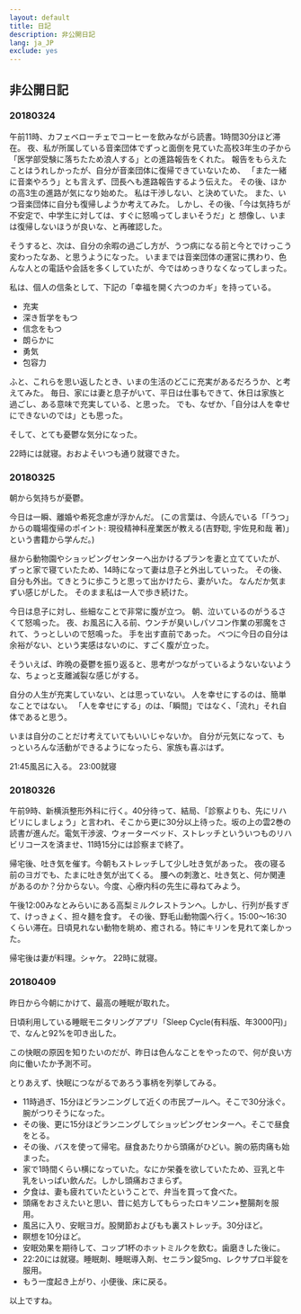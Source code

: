 ```yaml
---
layout: default
title: 日記
description: 非公開日記
lang: ja_JP
exclude: yes
---
```

## 非公開日記
### 20180324
午前11時、カフェベローチェでコーヒーを飲みながら読書。1時間30分ほど滞在。
夜、私が所属している音楽団体でずっと面倒を見ていた高校3年生の子から
「医学部受験に落ちたため浪人する」との進路報告をくれた。
報告をもらえたことはうれしかったが、自分が音楽団体に復帰できていないため、
「また一緒に音楽やろう」とも言えず、団長へも進路報告するよう伝えた。
その後、ほかの高3生の進路が気になり始めた。
私は干渉しない、と決めていた。
また、いつ音楽団体に自分も復帰しようか考えてみた。
しかし、その後、「今は気持ちが不安定で、中学生に対しては、すぐに怒鳴ってしまいそうだ」と
想像し、いまは復帰しないほうが良いな、と再確認した。

そうすると、次は、自分の余暇の過ごし方が、うつ病になる前と今とでけっこう変わったなあ、と思うようになった。
いままでは音楽団体の運営に携わり、色んな人との電話や会話を多くしていたが、今ではめっきりなくなってしまった。

私は、個人の信条として、下記の「幸福を開く六つのカギ」を持っている。
- 充実
- 深き哲学をもつ
- 信念をもつ
- 朗らかに
- 勇気
- 包容力

ふと、これらを思い返したとき、いまの生活のどこに充実があるだろうか、と考えてみた。
毎日、家には妻と息子がいて、平日は仕事もできて、休日は家族と過ごし、ある意味で充実している、と思った。
でも、なぜか、「自分は人を幸せにできないのでは」とも思った。

そして、とても憂鬱な気分になった。

22時には就寝。おおよそいつも通り就寝できた。


### 20180325
朝から気持ちが憂鬱。

今日は一瞬、離婚や希死念慮が浮かんだ。
(この言葉は、今読んでいる「「うつ」からの職場復帰のポイント: 現役精神科産業医が教える(吉野聡, 宇佐見和哉 著)」という書籍から学んだ。)

昼から動物園やショッピングセンターへ出かけるプランを妻と立てていたが、
ずっと家で寝ていたため、14時になって妻は息子と外出していった。
その後、自分も外出。てきとうに歩こうと思って出かけたら、妻がいた。
なんだか気まずい感じがした。
そのまま私は一人で歩き続けた。

今日は息子に対し、些細なことで非常に腹が立つ。
朝、泣いているのがうるさくて怒鳴った。
夜、お風呂に入る前、ウンチが臭いしパソコン作業の邪魔をされて、うっとしいので怒鳴った。
手を出す直前であった。
べつに今日の自分は余裕がない、という実感はないのに、すごく腹が立った。

そういえば、昨晩の憂鬱を振り返ると、思考がつながっているようないないような、ちょっと支離滅裂な感じがする。

自分の人生が充実していない、とは思っていない。
人を幸せにするのは、簡単なことではない。
「人を幸せにする」のは、「瞬間」ではなく、「流れ」それ自体であると思う。

いまは自分のことだけ考えていてもいいじゃないか。
自分が元気になって、もっといろんな活動ができるようになったら、家族も喜ぶはず。

21:45風呂に入る。
23:00就寝

### 20180326
午前9時、新横浜整形外科に行く。40分待って、結局、「診察よりも、先にリハビリにしましょう」と言われ、そこから更に30分以上待った。坂の上の雲2巻の読書が進んだ。電気干渉波、ウォーターベッド、ストレッチといういつものリハビリコースを済ませ、11時15分には診察まで終了。

帰宅後、吐き気を催す。今朝もストレッチして少し吐き気があった。
夜の寝る前のヨガでも、たまに吐き気が出てくる。
腰への刺激と、吐き気と、何か関連があるのか？分からない。今度、心療内科の先生に尋ねてみよう。

午後12:00みなとみらいにある高梨ミルクレストランへ。しかし、行列が長すぎて、けっきょく、担々麺を食す。
その後、野毛山動物園へ行く。15:00〜16:30くらい滞在。日頃見れない動物を眺め、癒される。特にキリンを見れて楽しかった。

帰宅後は妻が料理。シャケ。
22時に就寝。


### 20180409
昨日から今朝にかけて、最高の睡眠が取れた。

日頃利用している睡眠モニタリングアプリ「Sleep Cycle(有料版、年3000円)」で、なんと92%を叩き出した。

この快眠の原因を知りたいのだが、昨日は色んなことをやったので、何が良い方向に働いたか予測不可。

とりあえず、快眠につながるであろう事柄を列挙してみる。

- 11時過ぎ、15分ほどランニングして近くの市民プールへ。そこで30分泳ぐ。腕がつりそうになった。
- その後、更に15分ほどランニングしてショッピングセンターへ。そこで昼食をとる。
- その後、バスを使って帰宅。昼食あたりから頭痛がひどい。腕の筋肉痛も始まった。
- 家で1時間くらい横になっていた。なにか栄養を欲していたため、豆乳と牛乳をいっぱい飲んだ。しかし頭痛おさまらず。
- 夕食は、妻も疲れていたということで、弁当を買って食べた。
- 頭痛をおさえたいと思い、昔に処方してもらったロキソニン+整腸剤を服用。
- 風呂に入り、安眠ヨガ。股関節およびもも裏ストレッチ。30分ほど。
- 瞑想を10分ほど。
- 安眠効果を期待して、コップ1杯のホットミルクを飲む。歯磨きした後に。
- 22:20には就寝。睡眠剤、睡眠導入剤、セニラン錠5mg、レクサプロ半錠を服用。
- もう一度起き上がり、小便後、床に戻る。


以上ですね。